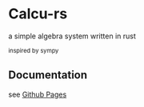 # Calcu-rs

a simple algebra system written in rust

<sup> inspired by sympy </sup>

## Documentation
see [Github Pages](https://dlamei.github.io/Calcu-rs/calcu_rs/index.html)
